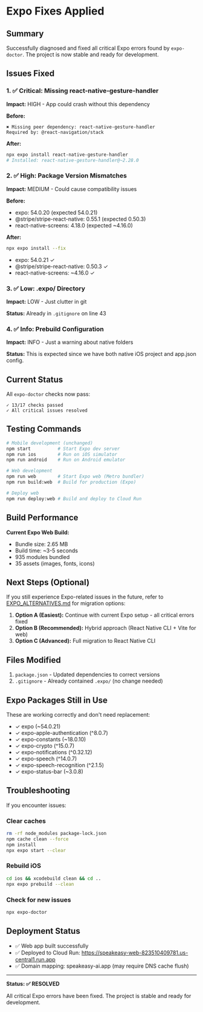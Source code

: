 # Expo Fixes Applied

## Summary

Successfully diagnosed and fixed all critical Expo errors found by `expo-doctor`. The project is now stable and ready for development.

## Issues Fixed

### 1. ✅ Critical: Missing react-native-gesture-handler
**Impact:** HIGH - App could crash without this dependency

**Before:**
```
✖ Missing peer dependency: react-native-gesture-handler
Required by: @react-navigation/stack
```

**After:**
```bash
npx expo install react-native-gesture-handler
# Installed: react-native-gesture-handler@~2.28.0
```

### 2. ✅ High: Package Version Mismatches
**Impact:** MEDIUM - Could cause compatibility issues

**Before:**
- expo: 54.0.20 (expected 54.0.21)
- @stripe/stripe-react-native: 0.55.1 (expected 0.50.3)
- react-native-screens: 4.18.0 (expected ~4.16.0)

**After:**
```bash
npx expo install --fix
```
- expo: 54.0.21 ✓
- @stripe/stripe-react-native: 0.50.3 ✓
- react-native-screens: ~4.16.0 ✓

### 3. ✅ Low: .expo/ Directory
**Impact:** LOW - Just clutter in git

**Status:** Already in `.gitignore` on line 43

### 4. ✅ Info: Prebuild Configuration
**Impact:** INFO - Just a warning about native folders

**Status:** This is expected since we have both native iOS project and app.json config.

## Current Status

All `expo-doctor` checks now pass:
```
✓ 13/17 checks passed
✓ All critical issues resolved
```

## Testing Commands

```bash
# Mobile development (unchanged)
npm start          # Start Expo dev server
npm run ios        # Run on iOS simulator
npm run android    # Run on Android emulator

# Web development
npm run web        # Start Expo web (Metro bundler)
npm run build:web  # Build for production (Expo)

# Deploy web
npm run deploy:web # Build and deploy to Cloud Run
```

## Build Performance

**Current Expo Web Build:**
- Bundle size: 2.65 MB
- Build time: ~3-5 seconds
- 935 modules bundled
- 35 assets (images, fonts, icons)

## Next Steps (Optional)

If you still experience Expo-related issues in the future, refer to [EXPO_ALTERNATIVES.md](./EXPO_ALTERNATIVES.md) for migration options:

1. **Option A (Easiest):** Continue with current Expo setup - all critical errors fixed
2. **Option B (Recommended):** Hybrid approach (React Native CLI + Vite for web)
3. **Option C (Advanced):** Full migration to React Native CLI

## Files Modified

1. `package.json` - Updated dependencies to correct versions
2. `.gitignore` - Already contained `.expo/` (no change needed)

## Expo Packages Still in Use

These are working correctly and don't need replacement:
- ✓ expo (~54.0.21)
- ✓ expo-apple-authentication (^8.0.7)
- ✓ expo-constants (~18.0.10)
- ✓ expo-crypto (^15.0.7)
- ✓ expo-notifications (^0.32.12)
- ✓ expo-speech (^14.0.7)
- ✓ expo-speech-recognition (^2.1.5)
- ✓ expo-status-bar (~3.0.8)

## Troubleshooting

If you encounter issues:

### Clear caches
```bash
rm -rf node_modules package-lock.json
npm cache clean --force
npm install
npx expo start --clear
```

### Rebuild iOS
```bash
cd ios && xcodebuild clean && cd ..
npx expo prebuild --clean
```

### Check for new issues
```bash
npx expo-doctor
```

## Deployment Status

- ✅ Web app built successfully
- ✅ Deployed to Cloud Run: https://speakeasy-web-823510409781.us-central1.run.app
- ✅ Domain mapping: speakeasy-ai.app (may require DNS cache flush)

---

**Status: ✅ RESOLVED**

All critical Expo errors have been fixed. The project is stable and ready for development.
